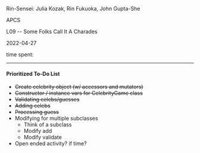 Rin-Sensei: Julia Kozak, Rin Fukuoka, John Gupta-She

APCS

L09 -- Some Folks Call It A Charades

2022-04-27

time spent:

---

#### Prioritized To-Do List
- ~~Create celebrity object (w/ accessors and mutators)~~
- ~~Constructor / instance vars for CelebrityGame class~~
- ~~Validating celebs/guesses~~
- ~~Adding celebs~~
- ~~Processing guess~~
- Modifying for multiple subclasses
  - Think of a subclass
  - Modify add
  - Modify validate
- Open ended activity? if time?

